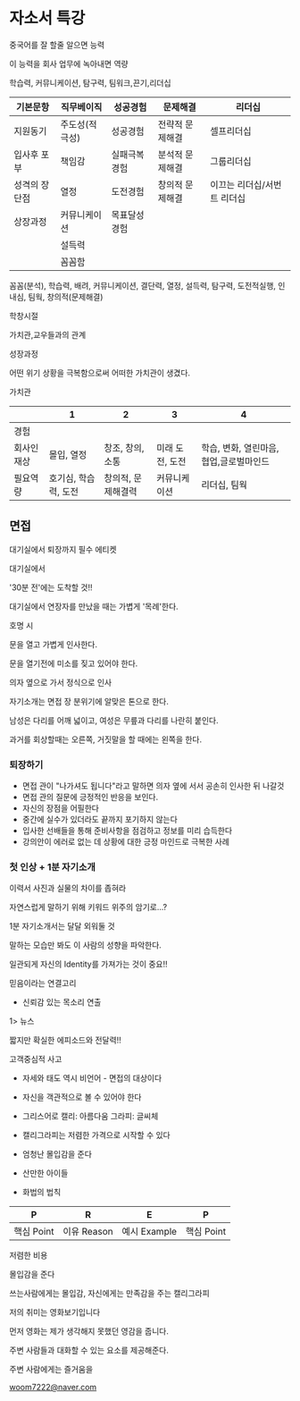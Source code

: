 # 자소서 특강

중국어를 잘 할줄 알으면 능력

이 능력을 회사 업무에 녹아내면 역량



학습력, 커뮤니케이션, 탐구력, 팀워크,끈기,리더십



| 기본문항      | 직무베이직     | 성공경험      | 문제해결        | 리더십                      |
| ------------- | -------------- | ------------- | --------------- | --------------------------- |
| 지원동기      | 주도성(적극성) | 성공경험      | 전략적 문제해결 | 셀프리더십                  |
| 입사후 포부   | 책임감         | 실패극복경험  | 분석적 문제해결 | 그룹리더십                  |
| 성격의 장단점 | 열정           | 도전경험      | 창의적 문제해결 | 이끄는 리더십/서번트 리더십 |
| 상장과정      | 커뮤니케이션   | 목표달성 경험 |                 |                             |
|               | 설득력         |               |                 |                             |
|               | 꼼꼼함         |               |                 |                             |



꼼꼼(분석), 학습력, 배려, 커뮤니케이션, 결단력, 열정, 설득력, 탐구력, 도전적실행, 인내심, 팀웍, 창의적(문제해결)



학창시절

가치관,교우들과의 관계

성장과정

어떤 위기 상황을 극복함으로써 어떠한 가치관이 생겼다.



가치관



|            | 1                    | 2                  | 3               | 4                                      |
| ---------- | -------------------- | ------------------ | --------------- | -------------------------------------- |
| 경험       |                      |                    |                 |                                        |
| 회사인재상 | 몰입, 열정           | 창조, 창의, 소통   | 미래 도전, 도전 | 학습, 변화, 열린마음,협업,글로벌마인드 |
| 필요역량   | 호기심, 학습력, 도전 | 창의적, 문제해결력 | 커뮤니케이션    | 리더십, 팀웍                           |



## 면접

대기실에서 퇴장까지 필수 에티켓

대기실에서

'30분 전'에는 도착할 것!!

대기실에서 연장자를 만났을 때는 가볍게 '목례'한다.

호명 시

문을 열고 가볍게 인사한다.

문을 열기전에 미소를 짖고 있어야 한다.

의자 옆으로 가서 정식으로 인사

자기소개는 면접 장 분위기에 알맞은 톤으로 한다.

남성은 다리를 어깨 넓이고, 여성은 무릎과 다리를 나란히 붙인다.

과거를 회상할때는 오른쪽, 거짓말을 할 때에는 왼쪽을 한다.



### 퇴장하기

* 면접 관이 "나가셔도 됩니다"라고 말하면 의자 옆에 서서 공손히 인사한 뒤 나갈것
* 면접 관의 질문에 긍정적인 반응을 보인다.
* 자신의 장점을 어필한다
* 중간에 실수가 있더라도 끝까지 포기하지 않는다
* 입사한 선배들을 통해 준비사항을 점검하고 정보를 미리 습득한다
* 강의안이 에러로 없는 데 상황에 대한 긍정 마인드로 극복한 사례

### 첫 인상 + 1분 자기소개

이력서 사진과 실물의 차이를 좁혀라

자연스럽게 말하기 위해 키워드 위주의 암기로...?

1분 자기소개서는 달달 외워둘 것

말하는 모습만 봐도 이 사람의 성향을 파악한다.

일관되게 자신의 Identity를 가져가는 것이 중요!!

믿음이라는 연결고리

* 신뢰감 있는 목소리 연출

1> 뉴스

짧지만 확실한 에피소드와 전달력!!

고객중심적 사고

* 자세와 태도 역시 비언어 - 면접의 대상이다
* 자신을 객관적으로 볼 수 있어야 한다
* 그리스어로 캘리: 아름다움 그라피: 글씨체

* 캘리그라피는 저렴한 가격으로 시작할 수 있다
* 엄청난 몰입감을 준다
* 산만한 아이들
* 화법의 법칙



| P          | R           | E            | P          |
| ---------- | ----------- | ------------ | ---------- |
| 핵심 Point | 이유 Reason | 예시 Example | 핵심 Point |



저렴한 비용

몰입감을 준다

쓰는사람에게는 몰입감, 자신에게는 만족감을 주는 캘리그라피





저의 취미는 영화보기입니다

먼저 영화는 제가 생각해지 못했던 영감을 줍니다.



주변 사람들과 대화할 수 있는 요소를 제공해준다.

주변 사람에게는 즐거움을 



woom7222@naver.com

























